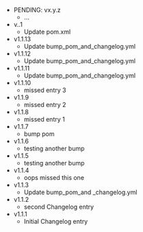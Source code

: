 * PENDING: vx.y.z
    * ...
* v..1
    * Update pom.xml
* v1.1.13
    * Update bump_pom_and_changelog.yml
* v1.1.12
    * Update bump_pom_and_changelog.yml
* v1.1.11
    * Update bump_pom_and_changelog.yml
* v1.1.10
    * missed entry 3
* v1.1.9
    * missed entry 2
* v1.1.8
    * missed entry 1
* v1.1.7
    * bump pom
* v1.1.6
    * testing another bump
* v1.1.5
    * testing another bump
* v1.1.4
    * oops missed this one
* v1.1.3
    * Update bump_pom_and _changelog.yml
* v1.1.2
    * second Changelog entry
* v1.1.1
    * Initial Changelog entry
